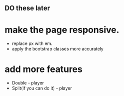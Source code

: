 ## DO these later

# make the page responsive.
 - replace px with em.
 - apply the bootstrap classes more accurately

# add more features
 - Double - player
 - Split(if you can do it) - player
 